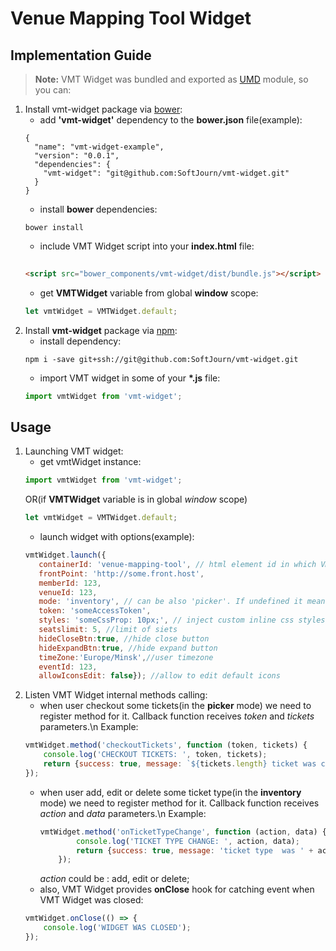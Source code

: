 # Venue Mapping Tool Widget

## Implementation Guide
> **Note:** VMT Widget was bundled and exported as [UMD] module, so you can:

1. Install vmt-widget package via [bower]:
    - add __'vmt-widget'__ dependency to the **bower.json** file(example):
    ```
    {
      "name": "vmt-widget-example",
      "version": "0.0.1",
      "dependencies": {
        "vmt-widget": "git@github.com:SoftJourn/vmt-widget.git"
      }
    }

    ```
    - install __bower__ dependencies:
    ```
    bower install
	```
	- include VMT Widget script into your **index.html** file:
	```html
	    
    <script src="bower_components/vmt-widget/dist/bundle.js"></script>
    ```
    - get __VMTWidget__ variable from global __window__ scope:
    ```js
    let vmtWidget = VMTWidget.default;
    ```
2.  Install __vmt-widget__ package via [npm]:
    - install dependency:
    ```
    npm i -save git+ssh://git@github.com:SoftJourn/vmt-widget.git
    ```   
	- import VMT widget in some of your __*.js__ file:
	```js
	import vmtWidget from 'vmt-widget';
	```
	
## Usage
1. Launching VMT widget:
    - get vmtWidget instance:
    ```js
    import vmtWidget from 'vmt-widget';
    ```
    OR(if __VMTWidget__ variable is in global *window* scope)
    ```js
    let vmtWidget = VMTWidget.default;
    ```
    - launch widget with options(example):
    ```js
    vmtWidget.launch({
       containerId: 'venue-mapping-tool', // html element id in which VMT widget will be load
       frontPoint: 'http://some.front.host',
       memberId: 123,
       venueId: 123,
       mode: 'inventory', // can be also 'picker'. If undefined it means 'edit' mode
       token: 'someAccessToken',
       styles: 'someCssProp: 10px;', // inject custom inline css styles for iframe (optionally)
       seatslimit: 5, //limit of siets
       hideCloseBtn:true, //hide close button
       hideExpandBtn:true, //hide expand button
       timeZone:'Europe/Minsk',//user timezone
       eventId: 123,
       allowIconsEdit: false}); //allow to edit default icons
    ```
2. Listen VMT Widget internal methods calling:
    - when user checkout some tickets(in the __picker__ mode) we need to register method for it. 
    Callback function receives *token* and *tickets* parameters.\n
    Example:
    ```js
    vmtWidget.method('checkoutTickets', function (token, tickets) {
        console.log('CHECKOUT TICKETS: ', token, tickets);
        return {success: true, message: `${tickets.length} ticket was checkout successfully!`};
    });
    ```
    - when user add, edit or delete some ticket type(in the __inventory__ mode) we need to register method for it. 
      Callback function receives *action* and *data* parameters.\n
        Example:
        ```js
        vmtWidget.method('onTicketTypeChange', function (action, data) {
                console.log('TICKET TYPE CHANGE: ', action, data);
                return {success: true, message: 'ticket type  was ' + action + ' successfully!'};
            });
        ```
        *action* could be : add, edit or delete;
    - also, VMT Widget provides __onClose__ hook for catching event when VMT Widget was closed:    
    ```js
    vmtWidget.onClose(() => {
        console.log('WIDGET WAS CLOSED');
    });
    ```


[bower]: <https://bower.io/>
[npm]: <https://www.npmjs.com/>
[UMD]: <https://github.com/umdjs/umd>
